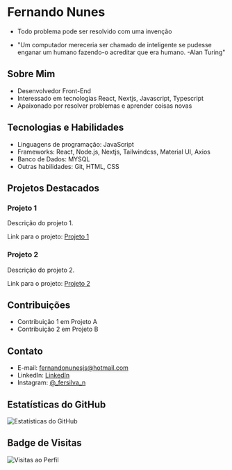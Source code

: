 # Fernando Nunes

- Todo problema pode ser resolvido com uma invenção

- "Um computador mereceria ser chamado de inteligente se pudesse enganar um humano fazendo-o acreditar que era humano. -Alan Turing"

## Sobre Mim

- Desenvolvedor Front-End
- Interessado em tecnologias React, Nextjs, Javascript, Typescript
- Apaixonado por resolver problemas e aprender coisas novas

## Tecnologias e Habilidades

- Linguagens de programação: JavaScript
- Frameworks: React, Node.js, Nextjs, Tailwindcss, Material UI, Axios
- Banco de Dados: MYSQL
- Outras habilidades: Git, HTML, CSS

## Projetos Destacados

### Projeto 1

Descrição do projeto 1.

Link para o projeto: [Projeto 1](link-para-o-projeto)

### Projeto 2

Descrição do projeto 2.

Link para o projeto: [Projeto 2](link-para-o-projeto)

## Contribuições

- Contribuição 1 em Projeto A
- Contribuição 2 em Projeto B

## Contato

- E-mail: fernandonunesjs@hotmail.com
- LinkedIn: [LinkedIn](https://www.linkedin.com/in/fernando-nunes-169559251)
- Instagram: [@_fersilva_n](https://instagram.com/_fersilva_n?utm_source=qr&igshid=NGExMmI2YTkyZg%3D%3D)

## Estatísticas do GitHub

![Estatísticas do GitHub](https://github-readme-stats.vercel.app/api?username=fernandonunessil&show_icons=true)

## Badge de Visitas

![Visitas ao Perfil](https://komarev.com/ghpvc/?username=fernandonunessil)
